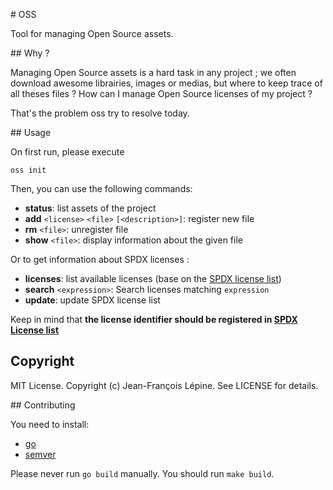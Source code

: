 # OSS

Tool for managing Open Source assets.

## Why ?

Managing Open Source assets is a hard task in any project ; we often download awesome librairies, images or medias, but 
where to keep trace of all theses files ? How can I manage Open Source licenses of my project ? 

That's the problem oss try to resolve today.

## Usage

On first run, please execute
    
    oss init
    
Then, you can use the following commands:

+ **status**: list assets of the project
+ **add** `<license>` `<file>` `[<description>]`: register new file
+ **rm** `<file>`: unregister file
+ **show** `<file>`: display information about the given file

Or to get information about SPDX licenses :

+ **licenses**: list available licenses (base on the [SPDX license list]((http://spdx.org/licenses/)))
+ **search** `<expression>`: Search licenses matching `expression`
+ **update**: update SPDX license list

Keep in mind that **the license identifier should be registered in [SPDX License list](http://spdx.org/licenses/)**

## Copyright

MIT License. Copyright (c) Jean-François Lépine. See LICENSE for details.

## Contributing

You need to install:

+ [go](https://golang.org/)
+ [semver](https://github.com/flazz/semver/)

Please never run `go build` manually. You should run `make build`.
